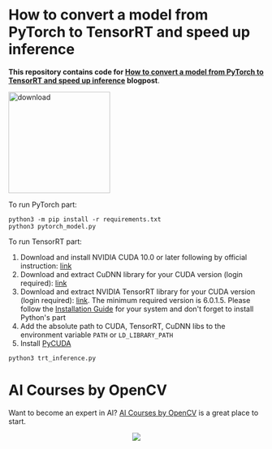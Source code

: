 # How to convert a model from PyTorch to TensorRT and speed up inference

**This repository contains code for [How to convert a model from PyTorch to TensorRT and speed up inference](https://www.learnopencv.com/how-to-convert-a-model-from-pytorch-to-tensorrt-and-speed-up-inference/) blogpost**.

[<img src="https://learnopencv.com/wp-content/uploads/2022/07/download-button-e1657285155454.png" alt="download" width="200">](https://www.dropbox.com/sh/mn3vommt37lngnf/AACwN2fUsPFM1XOGlZgWbqqPa?dl=1)

To run PyTorch part:
```shell script
python3 -m pip install -r requirements.txt
python3 pytorch_model.py
```

To run TensorRT part:
1. Download and install NVIDIA CUDA 10.0 or later following by official instruction: [link](https://developer.nvidia.com/cuda-10.0-download-archive)
2. Download and extract CuDNN library for your CUDA version (login required): [link](https://developer.nvidia.com/rdp/cudnn-download)
3. Download and extract NVIDIA TensorRT library for your CUDA version (login required): 
[link](https://developer.nvidia.com/nvidia-tensorrt-6x-download). 
The minimum required version is 6.0.1.5. 
Please follow the [Installation Guide](https://docs.nvidia.com/deeplearning/tensorrt/install-guide/index.html) for your system and don't forget to install Python's part
4. Add the absolute path to CUDA, TensorRT, CuDNN libs to the environment variable ```PATH``` or ```LD_LIBRARY_PATH``` 
5. Install [PyCUDA](https://docs.nvidia.com/deeplearning/tensorrt/install-guide/index.html#installing-pycuda)

```shell script
python3 trt_inference.py
```

# AI Courses by OpenCV

Want to become an expert in AI? [AI Courses by OpenCV](https://opencv.org/courses/) is a great place to start. 

<a href="https://opencv.org/courses/">
<p align="center"> 
<img src="https://www.learnopencv.com/wp-content/uploads/2020/04/AI-Courses-By-OpenCV-Github.png">
</p>
</a>